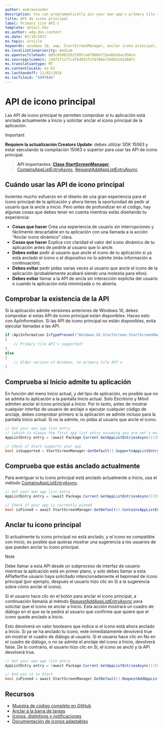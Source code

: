 ```yaml
---
author: andrewleader
Description: You can programmatically pin your own app's primary tile to Start, just like you can pin secondary tiles. And you can check whether it's currently pinned.
title: API de icono principal
label: Primary tile API's
template: detail.hbs
ms.author: wdg-dev-content
ms.date: 05/19/2017
ms.topic: article
keywords: windows 10, uwp, StartScreenManager, anclar icono principal, api de icono principal, comprobar si el icono está anclado, icono dinámico
ms.localizationpriority: medium
ms.openlocfilehash: 8d5c65881552199fce6f90bbf15e4bb2bac950ce
ms.sourcegitcommit: 144f5f127fc4fbd852f2f6780ef26054192d68fc
ms.translationtype: MT
ms.contentlocale: es-ES
ms.lasthandoff: 11/02/2018
ms.locfileid: "5997644"
---
```

# <a name="primary-tile-apis"></a>API de icono principal
 

Las API de icono principal te permiten comprobar si tu aplicación está anclada actualmente a Inicio y solicitar anclar el icono principal de la aplicación.

> [!IMPORTANT]
> **Requiere la actualización Creators Update**: debes utilizar SDK 15063 y estar ejecutando la compilación 15063 o superior para usar las API de icono principal.

> **API importantes**: [**Clase StartScreenManager**](https://docs.microsoft.com/uwp/api/windows.ui.startscreen.startscreenmanager), [ContainsAppListEntryAsync](https://docs.microsoft.com/uwp/api/windows.ui.startscreen.startscreenmanager#Windows_UI_StartScreen_StartScreenManager_ContainsAppListEntryAsync_Windows_ApplicationModel_Core_AppListEntry_), [RequestAddAppListEntryAsync](https://docs.microsoft.com/uwp/api/windows.ui.startscreen.startscreenmanager#Windows_UI_StartScreen_StartScreenManager_RequestAddAppListEntryAsync_Windows_ApplicationModel_Core_AppListEntry_)


## <a name="when-to-use-primary-tile-apis"></a>Cuándo usar las API de icono principal

Inviertes mucho esfuerzo en el diseño de una gran experiencia para el icono principal de la aplicación y ahora tienes la oportunidad de pedir al usuario que la ancle a Inicio. Pero antes de profundizar en el código, hay algunas cosas que debes tener en cuenta mientras estás diseñando tu experiencia:

* **Cosas que hacer** Crea una experiencia de usuario sin interrupciones y fácilmente descartable en tu aplicación con una llamada a la acción "Anclar icono dinámico" clara.
* **Cosas que hacer** Explica con claridad el valor del icono dinámico de tu aplicación antes de pedirle al usuario que lo ancle.
* **Debes evitar** pedir al usuario que ancle el icono de tu aplicación si ya está anclado el icono o el dispositivo no lo admite (más información a continuación).
* **Debes evitar** pedir pidas varias veces al usuario que ancle el icono de la aplicación (probablemente acabará siendo una molestia para ellos).
* **Debes evitar** llamar a la API de ancla sin interacción explícita del usuario o cuando la aplicación está minimizada o no abierta.


## <a name="checking-whether-the-apis-exist"></a>Comprobar la existencia de la API

Si la aplicación admite versiones anteriores de Windows 10, debes comprobar si estas API de icono principal están disponibles. Haces esto con ApiInformation. Si las API de icono principal no están disponibles, evita ejecutar llamadas a las API.

```csharp
if (ApiInformation.IsTypePresent("Windows.UI.StartScreen.StartScreenManager"))
{
    // Primary tile API's supported!
}
else
{
    // Older version of Windows, no primary tile API's
}
```


## <a name="check-if-start-supports-your-app"></a>Comprueba si Inicio admite tu aplicación

En función del menú Inicio actual, y del tipo de aplicación, es posible que no se admita tu aplicación a la pantalla Inicio actual. Solo Escritorio y Móvil admiten anclar el icono principal a Inicio. Por lo tanto, antes de mostrar cualquier interfaz de usuario de anclaje o ejecutar cualquier código de anclaje, debes comprobar primero si la aplicación se admite incluso para la pantalla Inicio actual. Si no la admite, no pidas al usuario que ancle el icono.

```csharp
// Get your own app list entry
// (which is always the first app list entry assuming you are not a multi-app package)
AppListEntry entry = (await Package.Current.GetAppListEntriesAsync())[0];

// Check if Start supports your app
bool isSupported = StartScreenManager.GetDefault().SupportsAppListEntry(entry);
```


## <a name="check-whether-youre-currently-pinned"></a>Comprueba que estás anclado actualmente

Para averiguar si tu icono principal está anclado actualmente a Inicio, usa el método [ContainsAppListEntryAsync](https://docs.microsoft.com/uwp/api/windows.ui.startscreen.startscreenmanager#Windows_UI_StartScreen_StartScreenManager_ContainsAppListEntryAsync_Windows_ApplicationModel_Core_AppListEntry_).

```csharp
// Get your own app list entry
AppListEntry entry = (await Package.Current.GetAppListEntriesAsync())[0];

// Check if your app is currently pinned
bool isPinned = await StartScreenManager.GetDefault().ContainsAppListEntryAsync(entry);
```


##  <a name="pin-your-primary-tile"></a>Anclar tu icono principal

Si actualmente tu icono principal no está anclado, y el icono es compatible con Inicio, es posible que quieras mostrar una sugerencia a los usuarios de que pueden anclar tu icono principal.

> [!NOTE]
> Debe llamar a esta API desde un subproceso de interfaz de usuario mientras la aplicación está en primer plano, y solo debes llamar a esta APIafterthe usuario haya solicitado intencionadamente el bepinned de icono principal (por ejemplo, después el usuario hizo clic en Sí a la sugerencia sobre cómo anclar el icono).

Si el usuario hace clic en el botón para anclar el icono principal, a continuación llamaría al método [RequestAddAppListEntryAsync](https://docs.microsoft.com/uwp/api/windows.ui.startscreen.startscreenmanager#Windows_UI_StartScreen_StartScreenManager_RequestAddAppListEntryAsync_Windows_ApplicationModel_Core_AppListEntry_) para solicitar que el icono se anclar a Inicio. Esta acción mostrará un cuadro de diálogo en el que se le pedirá al usuario que confirme que quiere que el icono quede anclado a Inicio.

Esto devolverá un valor booleano que indica si el icono está ahora anclado a Inicio. Si ya se ha anclado tu icono, este inmediatamente devolverá true sin mostrar el cuadro de diálogo al usuario. Si el usuario hace clic en No en el cuadro de diálogo, o no se admite el anclaje del icono a Inicio, devolverá false. De lo contrario, el usuario hizo clic en Sí, el icono se ancló y la API devolverá true.

```csharp
// Get your own app list entry
AppListEntry entry = (await Package.Current.GetAppListEntriesAsync())[0];

// And pin it to Start
bool isPinned = await StartScreenManager.GetDefault().RequestAddAppListEntryAsync(entry);
```


## <a name="resources"></a>Recursos

* [Muestra de código completo en GitHub](https://github.com/WindowsNotifications/quickstart-pin-primary-tile)
* [Anclar a la barra de tareas](../pin-to-taskbar.md)
* [Iconos, distintivos y notificaciones](index.md)
* [Documentación de iconos adaptables](create-adaptive-tiles.md)
